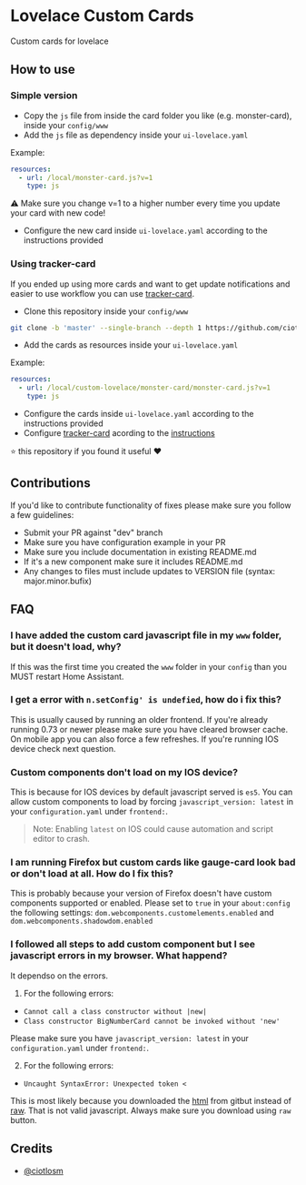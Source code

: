 # Lovelace Custom Cards
Custom cards for lovelace

## How to use

### Simple version

- Copy the `js` file from inside the card folder you like (e.g. monster-card), inside your `config/www`
- Add the `js` file as dependency inside your `ui-lovelace.yaml`

Example:

```yaml
resources:
  - url: /local/monster-card.js?v=1
    type: js
```

⚠️ Make sure you change v=1 to a higher number every time you update your card with new code!

- Configure the new card inside `ui-lovelace.yaml` according to the instructions provided

### Using tracker-card

If you ended up using more cards and want to get update notifications and easier to use workflow you can use [tracker-card](/tracker-card/).

- Clone this repository inside your `config/www`

```bash
git clone -b 'master' --single-branch --depth 1 https://github.com/ciotlosm/custom-lovelace.git
```

- Add the cards as resources inside your `ui-lovelace.yaml`

Example:

```yaml
resources:
  - url: /local/custom-lovelace/monster-card/monster-card.js?v=1
    type: js
```

- Configure the cards inside `ui-lovelace.yaml` according to the instructions provided
- Configure [tracker-card](/tracker-card/) acording to the [instructions](/tracker-card/README.md)


⭐️ this repository if you found it useful ❤️

## Contributions

If you'd like to contribute functionality of fixes please make sure you follow a few guidelines:
- Submit your PR against "dev" branch
- Make sure you have configuration example in your PR
- Make sure you include documentation in existing README.md
- If it's a new component make sure it includes README.md
- Any changes to files must include updates to VERSION file (syntax: major.minor.bufix)

## FAQ

### I have added the custom card javascript file in my `www` folder, but it doesn't load, why?
If this was the first time you created the `www` folder in your `config` than you MUST restart Home Assistant.

### I get a error with `n.setConfig' is undefied`, how do i fix this?
This is usually caused by running an older frontend. If you're already running 0.73 or newer please make sure you  have cleared browser cache. On mobile app you can also force a few refreshes. If you're running IOS device check next question.

### Custom components don't load on my IOS device?
This is because for IOS devices by default javascript served is `es5`. You can allow custom components to load by forcing `javascript_version: latest` in your `configuration.yaml` under `frontend:`. 

> Note: Enabling `latest` on IOS could cause automation and script editor to crash.

### I am running Firefox but custom cards like gauge-card look bad or don't load at all. How do I fix this?

This is probably because your version of Firefox doesn't have custom components supported or enabled. Please set to `true` in your `about:config` the following settings: `dom.webcomponents.customelements.enabled` and `dom.webcomponents.shadowdom.enabled`

### I followed all steps to add custom component but I see javascript errors in my browser. What happend?

It dependso on the errors. 

1. For the following errors:
  - `Cannot call a class constructor without |new|`
  - `Class constructor BigNumberCard cannot be invoked without 'new'`

Please make sure you have `javascript_version: latest` in your `configuration.yaml` under `frontend:`.

2. For the following errors:
  - `Uncaught SyntaxError: Unexpected token <`

This is most likely because you downloaded the [html](https://github.com/ciotlosm/custom-lovelace/blob/master/gauge-card/gauge-card.js) from gitbut instead of [raw](https://raw.githubusercontent.com/ciotlosm/custom-lovelace/master/gauge-card/gauge-card.js). That is not valid javascript. Always make sure you download using `raw` button.

## Credits
- [@ciotlosm](https://github.com/ciotlosm)